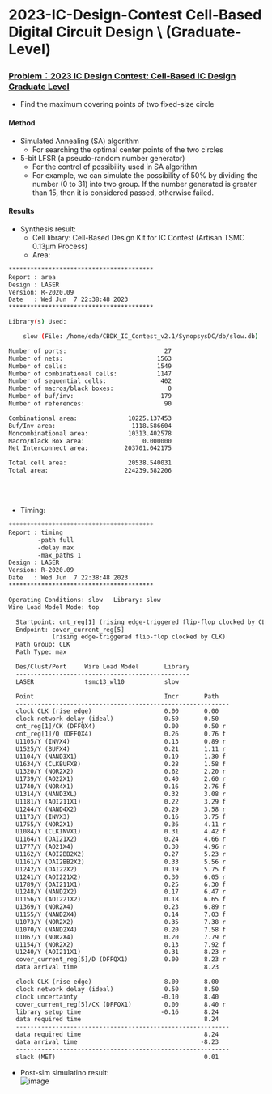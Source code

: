 # 2023-IC-Design-Contest Cell-Based Digital Circuit Design  \ (Graduate-Level)
### [Problem：2023 IC Design Contest: Cell-Based IC Design Graduate Level](https://drive.google.com/file/d/1L6U6q_DS8KO-ufoZQarjWGYi9X9bYYlh/view)
  * Find the maximum covering points of two fixed-size circle
#### Method
* Simulated Annealing (SA) algorithm
  * For searching the optimal center points of the two circles
 * 5-bit LFSR (a pseudo-random number generator)
   * For the control of possibility used in SA algorithm
   * For example, we can simulate the possibility of 50% by dividing the number (0 to 31) into two group. If the number generated is greater than 15, then it is considered passed, otherwise failed.

#### Results
* Synthesis result:
  * Cell library: Cell-Based Design Kit for IC Contest (Artisan TSMC 0.13µm Process)
  * Area:
```bash
****************************************
Report : area
Design : LASER
Version: R-2020.09
Date   : Wed Jun  7 22:38:48 2023
****************************************

Library(s) Used:

    slow (File: /home/eda/CBDK_IC_Contest_v2.1/SynopsysDC/db/slow.db)

Number of ports:                           27
Number of nets:                          1563
Number of cells:                         1549
Number of combinational cells:           1147
Number of sequential cells:               402
Number of macros/black boxes:               0
Number of buf/inv:                        179
Number of references:                      90

Combinational area:              10225.137453
Buf/Inv area:                     1118.586604
Noncombinational area:           10313.402578
Macro/Black Box area:                0.000000
Net Interconnect area:          203701.042175

Total cell area:                 20538.540031
Total area:                     224239.582206
```
<br> <br> 
  * Timing:
``` txt
****************************************
Report : timing
        -path full
        -delay max
        -max_paths 1
Design : LASER
Version: R-2020.09
Date   : Wed Jun  7 22:38:48 2023
****************************************

Operating Conditions: slow   Library: slow
Wire Load Model Mode: top

  Startpoint: cnt_reg[1] (rising edge-triggered flip-flop clocked by CLK)
  Endpoint: cover_current_reg[5]
            (rising edge-triggered flip-flop clocked by CLK)
  Path Group: CLK
  Path Type: max

  Des/Clust/Port     Wire Load Model       Library
  ------------------------------------------------
  LASER              tsmc13_wl10           slow

  Point                                    Incr       Path
  -----------------------------------------------------------
  clock CLK (rise edge)                    0.00       0.00
  clock network delay (ideal)              0.50       0.50
  cnt_reg[1]/CK (DFFQX4)                   0.00       0.50 r
  cnt_reg[1]/Q (DFFQX4)                    0.26       0.76 f
  U1105/Y (INVX4)                          0.13       0.89 r
  U1525/Y (BUFX4)                          0.21       1.11 r
  U1104/Y (NAND3X1)                        0.19       1.30 f
  U1634/Y (CLKBUFX8)                       0.28       1.58 f
  U1320/Y (NOR2X2)                         0.62       2.20 r
  U1739/Y (AO22X1)                         0.40       2.60 r
  U1740/Y (NOR4X1)                         0.16       2.76 f
  U1314/Y (NAND3XL)                        0.32       3.08 r
  U1181/Y (AOI211X1)                       0.22       3.29 f
  U1244/Y (NAND4X2)                        0.29       3.58 r
  U1173/Y (INVX3)                          0.16       3.75 f
  U1755/Y (NOR2X1)                         0.36       4.11 r
  U1084/Y (CLKINVX1)                       0.31       4.42 f
  U1164/Y (OAI21X2)                        0.24       4.66 r
  U1777/Y (AO21X4)                         0.30       4.96 r
  U1162/Y (AOI2BB2X2)                      0.27       5.23 r
  U1161/Y (OAI2BB2X2)                      0.33       5.56 r
  U1242/Y (OAI22X2)                        0.19       5.75 f
  U1241/Y (AOI221X2)                       0.30       6.05 r
  U1789/Y (OAI211X1)                       0.25       6.30 f
  U1248/Y (NAND2X2)                        0.17       6.47 r
  U1156/Y (AOI221X2)                       0.18       6.65 f
  U1369/Y (NOR2X4)                         0.23       6.89 r
  U1155/Y (NAND2X4)                        0.14       7.03 f
  U1073/Y (NOR2X2)                         0.35       7.38 r
  U1070/Y (NAND2X4)                        0.20       7.58 f
  U1067/Y (NOR2X4)                         0.20       7.79 r
  U1154/Y (NOR2X2)                         0.13       7.92 f
  U1240/Y (AOI211X1)                       0.31       8.23 r
  cover_current_reg[5]/D (DFFQX1)          0.00       8.23 r
  data arrival time                                   8.23

  clock CLK (rise edge)                    8.00       8.00
  clock network delay (ideal)              0.50       8.50
  clock uncertainty                       -0.10       8.40
  cover_current_reg[5]/CK (DFFQX1)         0.00       8.40 r
  library setup time                      -0.16       8.24
  data required time                                  8.24
  -----------------------------------------------------------
  data required time                                  8.24
  data arrival time                                  -8.23
  -----------------------------------------------------------
  slack (MET)                                         0.01
```
* Post-sim simulatino result: \
![image](https://github.com/user-attachments/assets/f16e3f50-c2f3-4b7c-ae11-ce93479087c6)


